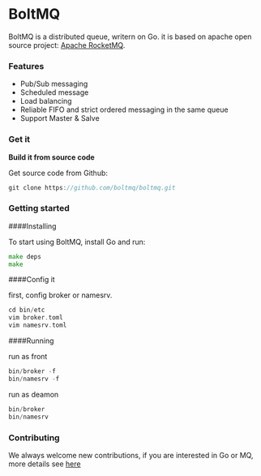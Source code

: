 # BoltMQ
BoltMQ is a distributed queue, writern on Go. it is based on apache open source project: [Apache RocketMQ](https://github.com/apache/rocketmq).

### Features

* Pub/Sub messaging
* Scheduled message
* Load balancing
* Reliable FIFO and strict ordered messaging in the same queue
* Support Master & Salve


### Get it

**Build it from source code**

Get source code from Github:
```Go
git clone https://github.com/boltmq/boltmq.git
```


### Getting started

####Installing

To start using BoltMQ, install Go and run:
```Go
make deps
make
```

####Config it

first, config broker or namesrv.
```Go
cd bin/etc
vim broker.toml
vim namesrv.toml
```

####Running

run as front
```Go
bin/broker -f
bin/namesrv -f
```

run as deamon
```Go
bin/broker
bin/namesrv
```


### Contributing
We always welcome new contributions, if you are interested in Go or MQ, more details see [here](https://github.com/blog/1360-introducing-contributions)


